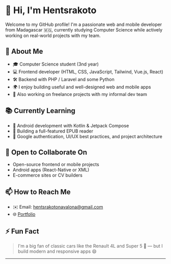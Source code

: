 # 👋 Hi, I'm Hentsrakoto

Welcome to my GitHub profile! I'm a passionate web and mobile developer from Madagascar 🇲🇬, currently studying Computer Science while actively working on real-world projects with my team.

## 🚀 About Me

- 🎓 Computer Science student (3nd year)
- 💻 Frontend developer (HTML, CSS, JavaScript, Tailwind, Vue.js, React)
- 🛠️ Backend with PHP / Laravel and some Python
- 🌍 I enjoy building useful and well-designed web and mobile apps
- 🤝 Also working on freelance projects with my informal dev team

## 📚 Currently Learning

- 📱 Android development with Kotlin & Jetpack Compose
- 📖 Building a full-featured EPUB reader
- 🔐 Google authentication, UI/UX best practices, and project architecture

## 🤝 Open to Collaborate On

- Open-source frontend or mobile projects
- Android apps (React-Native or XML)
- E-commerce sites or CV builders

## 📫 How to Reach Me

- ✉️ Email: hentsrakotonavalona@gmail.com 
- 🌐 [Portfolio](https://hentsrakoto.netlify.app/) 

## ⚡ Fun Fact

> I'm a big fan of classic cars like the Renault 4L and Super 5 🚗 — but I build modern and responsive apps 😄

---

<!---
Hentsrakoto/Hentsrakoto is a ✨ special ✨ repository because its `README.md` (this file) appears on your GitHub profile.
You can click the Preview link to take a look at your changes.
--->

